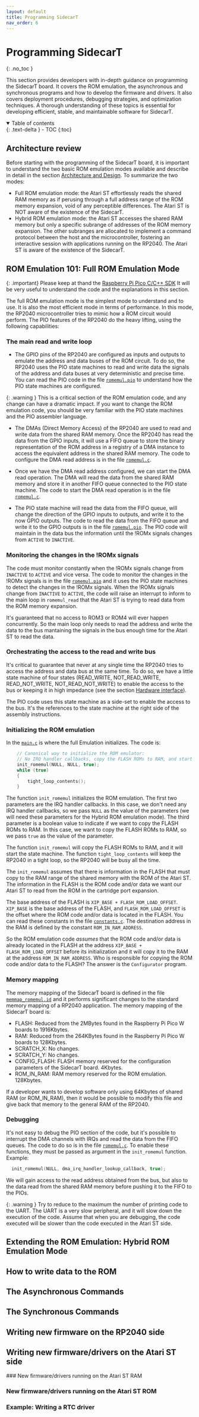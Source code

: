 ```yaml
---
layout: default
title: Programming SidecarT
nav_order: 6
---
```


# Programming SidecarT
{: .no_toc }

This section provides developers with in-depth guidance on programming the SidecarT board. It covers the ROM emulation, the asynchronous and synchronous programs and how to develop the firmware and drivers. It also covers deployment procedures, debugging strategies, and optimization techniques. A thorough understanding of these topics is essential for developing efficient, stable, and maintainable software for SidecarT.

<details open markdown="block">
  <summary>
    Table of contents
  </summary>
  {: .text-delta }
- TOC
{:toc}
</details>

## Architecture review

Before starting with the programming of the SidecarT board, it is important to understand the two basic ROM emulation modes available and describe in detail in the section [Architecture and Design](/architecture_and_design/#the-sidecart-board-from-the-atari-st-perspective). To summarize the two modes:

- Full ROM emulation mode: the Atari ST effortlessly reads the shared RAM memory as if perusing through a full address range of the ROM memory expansion, void of any perceptible differences. The Atari ST is NOT aware of the existence of the SidecarT.
- Hybrid ROM emulation mode: the Atari ST accesses the shared RAM memory but only a specific subrange of addresses of the ROM memory expansion. The other subranges are allocated to implement a command protocol between the host and the microcontroller, fostering an interactive session with applications running on the RP2040. The Atari ST is aware of the existence of the SidecarT.

## ROM Emulation 101: Full ROM Emulation Mode

{: .important}
Please keep at thand the [Raspberry Pi Pico C/C++ SDK](https://datasheets.raspberrypi.com/pico/raspberry-pi-pico-c-sdk.pdf) It will be very useful to understand the code and the explanations in this section.

The full ROM emulation mode is the simplest mode to understand and to use. It is also the most efficient mode in terms of performance. In this mode, the RP2040 microcontroller tries to mimic how a ROM circuit would perform. The PIO features of the RP2040 do the heavy lifting, using the following capabilities:

### The main read and write loop

- The GPIO pins of the RP2040 are configured as inputs and outputs to emulate the address and data buses of the ROM circuit. To do so, the RP2040 uses the PIO state machines to read and write data the signals of the address and data buses at very deterministic and precise time. You can read the PIO code in the file [`romemul.pio`](https://github.com/diegoparrilla/atarist-sidecart-raspberry-pico/blob/d2e7a2183a06a3a33a59dd23e89b5a2de5f59de5/romemul/`romemul.pio`#L62C1-L95C1) to understand how the PIO state machines are configured. 

{: .warning }
This is a critical section of the ROM emulation code, and any change can have a dramatic impact. If you want to change the ROM emulation code, you should be very familiar with the PIO state machines and the PIO assembler language.

- The DMAs (Direct Memory Access) of the RP2040 are used to read and write data from the shared RAM memory. Once the RP2040 has read the data from the GPIO inputs, it will use a FIFO queue to store the binary representation of the ROM address in a registry of a DMA instance to access the equivalent address in the shared RAM memory. The code to configure the DMA read address is in the file [`romemul.c`](https://github.com/diegoparrilla/atarist-sidecart-raspberry-pico/blob/d2e7a2183a06a3a33a59dd23e89b5a2de5f59de5/romemul/`romemul.c`#L156C1-L170C15).

- Once we have the DMA read address configured, we can start the DMA read operation. The DMA will read the data from the shared RAM memory and store it in another FIFO queue connected to the PIO state machine. The code to start the DMA read operation is in the file [`romemul.c`](https://github.com/diegoparrilla/atarist-sidecart-raspberry-pico/blob/d2e7a2183a06a3a33a59dd23e89b5a2de5f59de5/romemul/`romemul.c`#L138C1-L154C16).

- The PIO state machine will read the data from the FIFO queue, will change the direction of the GPIO inputs to outputs, and write it to the now GPIO outputs. The code to read the data from the FIFO queue and write it to the GPIO outputs is in the file [`romemul.pio`](https://github.com/diegoparrilla/atarist-sidecart-raspberry-pico/blob/d2e7a2183a06a3a33a59dd23e89b5a2de5f59de5/romemul/`romemul.pio`#L96C1-L123C6). The PIO code will maintain in the data bus the information until the !ROMx signals changes from `ACTIVE` to `INACTIVE`.

### Monitoring the changes in the !ROMx signals

The code must monitor constantly when the !ROMx signals change from `INACTIVE` to `ACTIVE` and vice versa. The code to monitor the changes in the !ROMx signals is in the file [`romemul.pio`](https://github.com/diegoparrilla/atarist-sidecart-raspberry-pico/blob/d2e7a2183a06a3a33a59dd23e89b5a2de5f59de5/romemul/`romemul.pio`#L42C1-L60C1) and it uses the PIO state machines to detect the changes in the !ROMx signals. When the !ROMx signals change from `INACTIVE` to `ACTIVE`, the code will raise an interrupt to inform to the main loop in `romemul_read` that the Atari ST is trying to read data from the ROM memory expansion.

It's guaranteed that no access to ROM3 or ROM4 will ever happen concurrently. So the main loop only needs to read the address and write the data to the bus mantaining the signals in the bus enough time for the Atari ST to read the data.

### Orchestrating the access to the read and write bus

It's critical to guarantee that never at any single time the RP2040 tries to access the address and data bus at the same time. To do so, we have a little state machine of four states (READ_WRITE, NOT_READ_WRITE, READ_NOT_WRITE, NOT_READ_NOT_WRITE) to enable the access to the bus or keeping it in high impedance (see the section [Hardware interface](https://github.com/diegoparrilla/atarist-sidecart-raspberry-pico/blob/d2e7a2183a06a3a33a59dd23e89b5a2de5f59de5/romemul/`romemul.pio`#L42C1-L60C1)).

The PIO code uses this state machine as a side-set to enable the access to the bus. It's the references to the state machine at the right side of the assembly instructions.

### Initializing the ROM emulation

In the [`main.c`](https://github.com/diegoparrilla/atarist-sidecart-raspberry-pico/blob/main/romemul/`main.c`) is where the full Emulation initializes. The code is:

```c
    // Canonical way to initialize the ROM emulator:
    // No IRQ handler callbacks, copy the FLASH ROMs to RAM, and start the state machine
    init_romemul(NULL, NULL, true);
    while (true)
    {
        tight_loop_contents();
    }
``` 

The function `init_romemul` initializes the ROM emulation. The first two parameters are the IRQ handler callbacks. In this case, we don't need any IRQ handler callbacks, so we pass `NULL` as the value of the parameters (we will need these parameters for the Hybrid ROM emulation mode). The third parameter is a boolean value to indicate if we want to copy the FLASH ROMs to RAM. In this case, we want to copy the FLASH ROMs to RAM, so we pass `true` as the value of the parameter.

The function `init_romemul` will copy the FLASH ROMs to RAM, and it will start the state machine. The function `tight_loop_contents` will keep the RP2040 in a tight loop, so the RP2040 will be busy all the time.

The `init_romemul` assumes that there is information in the FLASH that must copy to the RAM range of the shared memory with the ROM of the Atari ST. The information in the FLASH is the ROM code and/or data we want our Atari ST to read from the ROM in the cartridge port expansion.

The base address of the FLASH is `XIP_BASE + FLASH_ROM_LOAD_OFFSET`. `XIP_BASE` is the base address of the FLASH, and `FLASH_ROM_LOAD_OFFSET` is the offset where the ROM code and/or data is located in the FLASH. You can read these constants in the file [`constants.c`](https://github.com/diegoparrilla/atarist-sidecart-raspberry-pico/blob/main/romemul/`constants.c`). The destination address in the RAM is defined by the constant `ROM_IN_RAM_ADDRESS`.

So the ROM emulation code *assumes* that the ROM code and/or data is already located in the FLASH at the address `XIP_BASE + FLASH_ROM_LOAD_OFFSET` before its initialization and it will copy it to the RAM at the address `ROM_IN_RAM_ADDRESS`. Who is responsible for copying the ROM code and/or data to the FLASH? The answer is the `Configurator` program. 

### Memory mapping

The memory mapping of the SidecarT board is defined in the file [`memmap_romemul.id`](https://github.com/diegoparrilla/atarist-sidecart-raspberry-pico/blob/main/romemul/memmap_romemul.ld) and it performs significant changes to the standard memory mapping of a RP2040 application. The memory mapping of the SidecarT board is:
- FLASH: Reduced from the 2MBytes found in the Raspberry Pi Pico W boards to 1916Kbytes.
- RAM: Reduced from the 264KBytes found in the Raspberry Pi Pico W boards to 128Kbytes.
- SCRATCH_X: No changes.
- SCRATCH_Y: No changes.
- CONFIG_FLASH: FLASH memory reserved for the configuration parameters of the SidecarT board. 4Kbytes.
- ROM_IN_RAM: RAM memory reserved for the ROM emulation. 128Kbytes.

If a developer wants to develop software only using 64Kbytes of shared RAM (or ROM_IN_RAM), then it would be possible to modify this file and give back that memory to the general RAM of the RP2040.

### Debugging

It's not easy to debug the PIO section of the code, but it's possible to interrupt the DMA channels with IRQs and read the data from the FIFO queues. The code to do so is in the file [`romemul.c`](https://github.com/diegoparrilla/atarist-sidecart-raspberry-pico/blob/d2e7a2183a06a3a33a59dd23e89b5a2de5f59de5/romemul/`romemul.c`#L27C1-L52C2). To enable these functions, they must be passed as argument in the `init_romemul` function. Example:

```c
  init_romemul(NULL, dma_irq_handler_lookup_callback, true);
```

We will gain access to the read address obtained from the bus, but also to the data read from the shared RAM memory before pushing it to the FIFO to the PIOs.

{: .warning }
Try to reduce to the maximum the number of printing code to the UART. The UART is a very slow peripheral, and it will slow down the execution of the code. Assume that when you are debugging, the code executed will be slower than the code executed in the Atari ST side.

## Extending the ROM Emulation: Hybrid ROM Emulation Mode

## How to write data to the ROM

## The Asynchronous Commands

## The Synchronous Commands

## Writing new firmware on the RP2040 side

## Writing new firmware/drivers on the Atari ST side 

### New firmware/drivers running on the Atari ST RAM

### New firmware/drivers running on the Atari ST ROM

### Example: Writing a RTC driver

